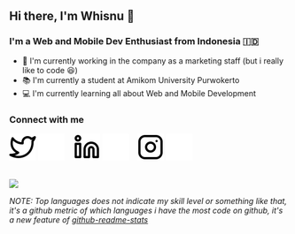 ## Hi there, I'm Whisnu :wave:

### I'm a Web and Mobile Dev Enthusiast from Indonesia :indonesia:
- :briefcase: I'm currently working in the company as a marketing staff (but i really like to code 😆)
- :books: I'm currently a student at Amikom University Purwokerto
- :computer: I'm currently learning all about Web and Mobile Development

### Connect with me
[![website](./img/twitter-light.svg)](https://twitter.com/whisnuys#gh-light-mode-only)
[![website](./img/twitter-dark.svg)](https://twitter.com/whisnuys#gh-dark-mode-only)
&nbsp;&nbsp;
[![website](./img/linkedin-light.svg)](https://www.linkedin.com/in/whisnuys/#gh-light-mode-only)
[![website](./img/linkedin-dark.svg)](https://www.linkedin.com/in/whisnuys/#gh-dark-mode-only)
&nbsp;&nbsp;
[![website](./img/instagram-light.svg)](https://www.instagram.com/whisnu.ys/#gh-light-mode-only)
[![website](./img/instagram-dark.svg)](https://www.instagram.com/whisnu.ys/#gh-dark-mode-only)

<br/>

<img align="left" src="https://github-readme-stats.vercel.app/api/top-langs/?username=whisnuys&layout=compact&theme=algolia"/>

<br/>

*NOTE: Top languages does not indicate my skill level or something like that, it's a github metric of which languages i have the most code on github, it's a new feature of [github-readme-stats](https://github.com/anuraghazra/github-readme-stats)*
